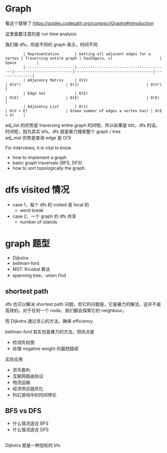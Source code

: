 # Graph

看这个就够了
https://guides.codepath.org/compsci/Graphs#introduction

这里面要注意的是 run time analysis

我们做 dfs，但是不同的 graph 表示，时间不同

```
        | Representation       | Getting all adjacent edges for a vertex | Traversing entire graph | hasEdge(u, v)                     | Space         |
        |----------------------|-----------------------------------------|--------------------------|-----------------------------------|---------------|
        | Adjacency Matrix     | O(V)                                   | O(V²)                    | O(1)                              | O(V²)         |
        | Edge Set             | O(E)                                   | O(E)                     | O(E)                              | O(E)          |
        | Adjacency List       | O(1)                                   | O(V + E)                 | O(max number of edges a vertex has) | O(E + V)    |
```

adj_list 的优势是 traversing entire graph 时间短，所以如果是 bfs，dfs 的话，时间短，因为其实 bfs，dfs 就是暴力搜索整个 graph / tree  
adj_mat 优势是查询 edge 是 O(1)

For interviews, it is vital to know

- how to implement a graph
- basic graph traversals (BFS, DFS)
- how to sort topologically the graph.

# dfs visited 情况

- case 1，每个 dfs 的 visited 是 local 的
  - word break
- case 2，一个 graph 的 dfs 共享
  - number of islands

# graph 题型

- Dijkstra
- bellman-ford
- MST: Kruskal 算法
- spanning tree，union find

## shortest path

dfs 也可以解决 shortest path 问题，但它的问题是，它是暴力的解法，这并不是高效的。对于任何一个 node，我们都会探索它的 neighbour。

而 Dijkstra 通过贪心的方法，确保 efficiency

bellman-ford 其实也是暴力的方法，但优点是

- 检测负权图
- 处理 negative weight 的最短路径

实际应用

- 货币套利
- 互联网路由协议
- 物流运输
- 经济供应链优化
- 科幻游戏中的时间悖论

## BFS vs DFS

- 什么情况适合 BFS
- 什么情况适合 DFS

##

Dijkstra 就是一种加权的 bfs
